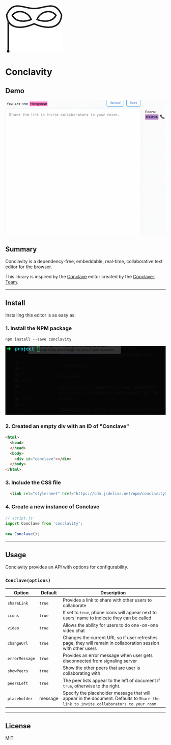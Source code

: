 ![Conclave Logo](/dist/img/conclave-mask-small.ico)

# Conclavity

## Demo

![Conclavity demo](/dist/img/conclavity-demo.gif)

## Summary

Conclavity is a dependency-free, embeddable, real-time, collaborative text editor for the browser.

This library is inspired by the [Conclave](https://conclave-team.github.io/conclave-site) editor created by the  [Conclave-Team](https://github.com/conclave-team).

----
## Install

Installing this editor is as easy as:

### 1. Install the NPM package

```shell
npm install --save conclavity
```

![Conclavity install](/dist/img/conclavity-shell.gif)

### 2. Created an empty div with an ID of "Conclave"

```html
<html>
  <head>
  </head>
  <body>
    <div id="conclave"></div>
  </body>
</html>
```

### 3. Include the CSS file

```html
  <link rel="stylesheet" href="https://cdn.jsdelivr.net/npm/conclavity@latest/dist/conclavity.css" />
```

### 4. Create a new instance of Conclave

```javascript
// script.js
import Conclave from 'conclavity';

new Conclave();
```
----
## Usage

Conclavity provides an API with options for configurability.

### `Conclave(options)`

Option         | Default  | Description
---------------|----------|---------------------------------------------
`shareLink`    | `true`   | Provides a link to share with other users to collaborate
`icons`        | `true`   | If set to `true`, phone icons will appear next to users' name to indicate they can be called
`video`        | `true`   | Allows the ability for users to do one-on-one video chat
`changeUrl`    | `true`   | Changes the current URL so if user refreshes page, they will remain in collaboration session with other users
`errorMessage` | `true`   | Provides an error message when user gets disconnected from signaling server
`showPeers`    | `true`   | Show the other peers that are user is collaborating with
`peersLeft`    | `true`   | The peer lists appear to the left of document if `true`, otherwise to the right.
`placeholder`  | message  | Specify the placeholder message that will appear in the document. Defaults to `Share the link to invite collaborators to your room`

----
## License

MIT
